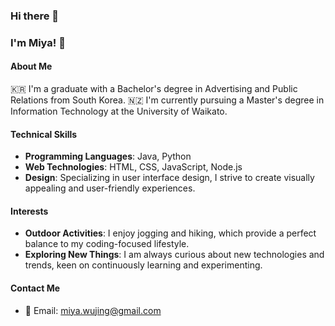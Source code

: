 ### Hi there 👋

<!--
**Miya-JW/Miya-JW** is a ✨ _special_ ✨ repository because its `README.md` (this file) appears on your GitHub profile.

Here are some ideas to get you started:

- 🔭 I’m currently working on ...
- 🌱 I’m currently learning ...
- 👯 I’m looking to collaborate on ...
- 🤔 I’m looking for help with ...
- 💬 Ask me about ...
- 📫 How to reach me: ...
- 😄 Pronouns: ...
- ⚡ Fun fact: ...
-->

### I'm Miya! 🥳

#### About Me
🇰🇷 I'm a graduate with a Bachelor's degree in Advertising and Public Relations from South Korea.
🇳🇿 I'm currently pursuing a Master's degree in Information Technology at the University of Waikato.


#### Technical Skills
- **Programming Languages**: Java, Python
- **Web Technologies**: HTML, CSS, JavaScript, Node.js
- **Design**: Specializing in user interface design, I strive to create visually appealing and user-friendly experiences.


#### Interests
- **Outdoor Activities**: I enjoy jogging and hiking, which provide a perfect balance to my coding-focused lifestyle.
- **Exploring New Things**: I am always curious about new technologies and trends, keen on continuously learning and experimenting.

#### Contact Me
- 📧 Email: miya.wujing@gmail.com

